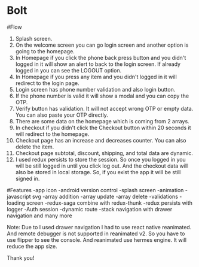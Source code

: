 # Bolt

#Flow

1. Splash screen.
2. On the welcome screen you can go login screen and another option is going to the homepage.
3. In Homepage if you click the phone back press button and you didn't logged in it will show an alert to back to the login screen. If already logged in you can see the LOGOUT option.
4. In Homepage if you press any item and you didn't logged in it will redirect to the login page.
5. Login screen has phone number validation and also login button.
6. If the phone number is valid it will show a modal and you can copy the OTP.
7. Verify button has validation. It will not accept wrong OTP or empty data. You can also paste your OTP directly.
8. There are some data on the homepage which is coming from 2 arrays.
9. In checkout if you didn't click the Checkout button within 20 seconds it will redirect to the homepage.
10. Checkout page has an increase and decreases counter. You can also delete the item.
11. Checkout page subtotal, discount, shipping, and total data are dynamic.
12. I used redux persists to store the session. So once you logged in you will be still logged in until you click log out. And the checkout data will also be stored in local storage. So, if you exist the app it will be still signed in.

#Features
-app icon
-android version control
-splash screen
-animation
-javascript svg
-array addition
-array update
-array delete
-validations
-loading screen
-redux-saga combine with redux-thunk
-redux persists with logger
-Auth session
-dynamic route
-stack navigation with drawer navigation and many more

Note: Due to I used drawer navigation I had to use react native reanimated. And remote debugger is not supported in reanimated v2. So you have to use flipper to see the console. And reanimated use hermes engine. It will reduce the app size.

Thank you!
